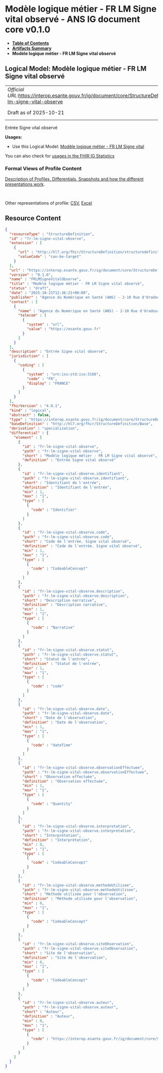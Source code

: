 # Modèle logique métier - FR LM Signe vital observé - ANS IG document core v0.1.0

* [**Table of Contents**](toc.md)
* [**Artifacts Summary**](artifacts.md)
* **Modèle logique métier - FR LM Signe vital observé**

## Logical Model: Modèle logique métier - FR LM Signe vital observé 

| | |
| :--- | :--- |
| *Official URL*:https://interop.esante.gouv.fr/ig/document/core/StructureDefinition/fr-lm-signe-vital-observe | *Version*:0.1.0 |
| Draft as of 2025-10-21 | *Computable Name*:FRLMSigneVitalObserve |

 
Entrée Signe vital observé 

**Usages:**

* Use this Logical Model: [Modèle logique métier - FR LM Signe vital](StructureDefinition-fr-lm-signe-vital.md)

You can also check for [usages in the FHIR IG Statistics](https://packages2.fhir.org/xig/ans.document.fr.core|current/StructureDefinition/fr-lm-signe-vital-observe)

### Formal Views of Profile Content

 [Description of Profiles, Differentials, Snapshots and how the different presentations work](http://build.fhir.org/ig/FHIR/ig-guidance/readingIgs.html#structure-definitions). 

 

Other representations of profile: [CSV](StructureDefinition-fr-lm-signe-vital-observe.csv), [Excel](StructureDefinition-fr-lm-signe-vital-observe.xlsx) 



## Resource Content

```json
{
  "resourceType" : "StructureDefinition",
  "id" : "fr-lm-signe-vital-observe",
  "extension" : [
    {
      "url" : "http://hl7.org/fhir/StructureDefinition/structuredefinition-type-characteristics",
      "valueCode" : "can-be-target"
    }
  ],
  "url" : "https://interop.esante.gouv.fr/ig/document/core/StructureDefinition/fr-lm-signe-vital-observe",
  "version" : "0.1.0",
  "name" : "FRLMSigneVitalObserve",
  "title" : "Modèle logique métier - FR LM Signe vital observé",
  "status" : "draft",
  "date" : "2025-10-21T12:36:21+00:00",
  "publisher" : "Agence du Numérique en Santé (ANS) - 2-10 Rue d'Oradour-sur-Glane, 75015 Paris",
  "contact" : [
    {
      "name" : "Agence du Numérique en Santé (ANS) - 2-10 Rue d'Oradour-sur-Glane, 75015 Paris",
      "telecom" : [
        {
          "system" : "url",
          "value" : "https://esante.gouv.fr"
        }
      ]
    }
  ],
  "description" : "Entrée Signe vital observé",
  "jurisdiction" : [
    {
      "coding" : [
        {
          "system" : "urn:iso:std:iso:3166",
          "code" : "FR",
          "display" : "FRANCE"
        }
      ]
    }
  ],
  "fhirVersion" : "4.0.1",
  "kind" : "logical",
  "abstract" : false,
  "type" : "https://interop.esante.gouv.fr/ig/document/core/StructureDefinition/fr-lm-signe-vital-observe",
  "baseDefinition" : "http://hl7.org/fhir/StructureDefinition/Base",
  "derivation" : "specialization",
  "differential" : {
    "element" : [
      {
        "id" : "fr-lm-signe-vital-observe",
        "path" : "fr-lm-signe-vital-observe",
        "short" : "Modèle logique métier - FR LM Signe vital observé",
        "definition" : "Entrée Signe vital observé"
      },
      {
        "id" : "fr-lm-signe-vital-observe.identifiant",
        "path" : "fr-lm-signe-vital-observe.identifiant",
        "short" : "Identifiant de l'entrée",
        "definition" : "Identifiant de l'entrée",
        "min" : 1,
        "max" : "1",
        "type" : [
          {
            "code" : "Identifier"
          }
        ]
      },
      {
        "id" : "fr-lm-signe-vital-observe.code",
        "path" : "fr-lm-signe-vital-observe.code",
        "short" : "Code de l'entrée. Signe vital observé",
        "definition" : "Code de l'entrée. Signe vital observé",
        "min" : 1,
        "max" : "1",
        "type" : [
          {
            "code" : "CodeableConcept"
          }
        ]
      },
      {
        "id" : "fr-lm-signe-vital-observe.description",
        "path" : "fr-lm-signe-vital-observe.description",
        "short" : "Description narrative",
        "definition" : "Description narrative",
        "min" : 1,
        "max" : "1",
        "type" : [
          {
            "code" : "Narrative"
          }
        ]
      },
      {
        "id" : "fr-lm-signe-vital-observe.statut",
        "path" : "fr-lm-signe-vital-observe.statut",
        "short" : "Statut de l'entrée",
        "definition" : "Statut de l'entrée",
        "min" : 1,
        "max" : "1",
        "type" : [
          {
            "code" : "code"
          }
        ]
      },
      {
        "id" : "fr-lm-signe-vital-observe.date",
        "path" : "fr-lm-signe-vital-observe.date",
        "short" : "Date de l'observation",
        "definition" : "Date de l'observation",
        "min" : 1,
        "max" : "1",
        "type" : [
          {
            "code" : "dateTime"
          }
        ]
      },
      {
        "id" : "fr-lm-signe-vital-observe.observationEffectuee",
        "path" : "fr-lm-signe-vital-observe.observationEffectuee",
        "short" : "Observation effectuée",
        "definition" : "Observation effectuée",
        "min" : 1,
        "max" : "1",
        "type" : [
          {
            "code" : "Quantity"
          }
        ]
      },
      {
        "id" : "fr-lm-signe-vital-observe.interpretation",
        "path" : "fr-lm-signe-vital-observe.interpretation",
        "short" : "Interprétation",
        "definition" : "Interprétation",
        "min" : 0,
        "max" : "1",
        "type" : [
          {
            "code" : "CodeableConcept"
          }
        ]
      },
      {
        "id" : "fr-lm-signe-vital-observe.methodeUtilisee",
        "path" : "fr-lm-signe-vital-observe.methodeUtilisee",
        "short" : "Méthode utilisée pour l'observation",
        "definition" : "Méthode utilisée pour l'observation",
        "min" : 0,
        "max" : "1",
        "type" : [
          {
            "code" : "CodeableConcept"
          }
        ]
      },
      {
        "id" : "fr-lm-signe-vital-observe.siteObservation",
        "path" : "fr-lm-signe-vital-observe.siteObservation",
        "short" : "Site de l'observation",
        "definition" : "Site de l'observation",
        "min" : 0,
        "max" : "1",
        "type" : [
          {
            "code" : "CodeableConcept"
          }
        ]
      },
      {
        "id" : "fr-lm-signe-vital-observe.auteur",
        "path" : "fr-lm-signe-vital-observe.auteur",
        "short" : "Auteur",
        "definition" : "Auteur",
        "min" : 0,
        "max" : "1",
        "type" : [
          {
            "code" : "https://interop.esante.gouv.fr/ig/document/core/StructureDefinition/fr-lm-auteur"
          }
        ]
      }
    ]
  }
}

```
